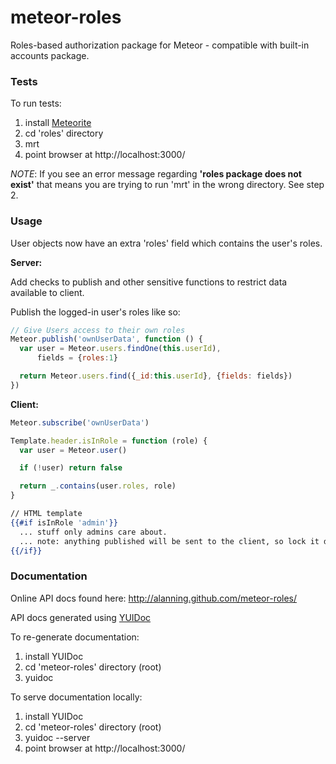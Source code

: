 meteor-roles
============

Roles-based authorization package for Meteor - compatible with built-in accounts package.

### Tests


To run tests: 
  1. install [Meteorite][1]
  2. cd 'roles' directory
  3. mrt
  4. point browser at http://localhost:3000/

_NOTE_: If you see an error message regarding **'roles package does not exist'** that means you are trying to run 'mrt' in the wrong directory.  See step 2.


### Usage

User objects now have an extra 'roles' field which contains the user's roles.

**Server:**

Add checks to publish and other sensitive functions to restrict data available to client.

Publish the logged-in user's roles like so:
```js
// Give Users access to their own roles
Meteor.publish('ownUserData', function () {
  var user = Meteor.users.findOne(this.userId),
      fields = {roles:1}

  return Meteor.users.find({_id:this.userId}, {fields: fields})
})
```

**Client:**

```js
Meteor.subscribe('ownUserData')

Template.header.isInRole = function (role) {
  var user = Meteor.user()

  if (!user) return false

  return _.contains(user.roles, role)
}
```
```handlebars
// HTML template
{{#if isInRole 'admin'}}
  ... stuff only admins care about.  
  ... note: anything published will be sent to the client, so lock it down server-side first
{{/if}}
```

### Documentation

Online API docs found here: http://alanning.github.com/meteor-roles/

API docs generated using [YUIDoc][2]

To re-generate documentation:
  1. install YUIDoc
  2. cd 'meteor-roles' directory (root)
  3. yuidoc

To serve documentation locally:
  1. install YUIDoc
  2. cd 'meteor-roles' directory (root)
  3. yuidoc --server
  4. point browser at http://localhost:3000/





[1]: https://github.com/oortcloud/meteorite "Meteorite"

[2]: http://yui.github.com/yuidoc/ "YUIDoc"
